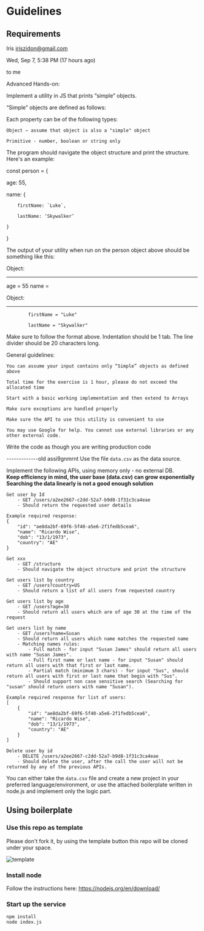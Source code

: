 # Guidelines

## Requirements

Iris <iriszidon@gmail.com>
	
Wed, Sep 7, 5:38 PM (17 hours ago)
	
to me

Advanced Hands-on:

Implement a utility in JS that prints “simple” objects. 

“Simple” objects are defined as follows:

Each property can be of the following types:

    Object – assume that object is also a "simple" object

    Primitive - number, boolean or string only


The program should navigate the object structure and print the structure. Here's an example: 

const person = {

age: 55,	

name: {

		firstName: `Luke`,

		lastName: ‘Skywalker’

	}

}

The output of your utility when run on the person object above should be something like this:


Object:

----------------------------------------

age = 55
name = 

Object:

----------------------------------

            firstName = "Luke"

            lastName = "Skywalker"


Make sure to follow the format above. Indentation should be 1 tab. The line divider should be 20 characters long.


 

General guidelines:

    You can assume your input contains only “Simple” objects as defined above

    Total time for the exercise is 1 hour, please do not exceed the allocated time

    Start with a basic working implementation and then extend to Arrays

    Make sure exceptions are handled properly 

    Make sure the API to use this utility is convenient to use 

    You may use Google for help. You cannot use external libraries or any other external code. 

Write the code as though you are writing production code

-------------old assi9gnmrnt
Use the file `data.csv` as the data source.

Implement the following APIs, using memory only - no external DB.
<br>
**Keep efficiency in mind, the user base (data.csv) can grow exponentially
<br>
Searching the data linearly is not a good enough solution**
```
Get user by Id
    - GET /users/a2ee2667-c2dd-52a7-b9d8-1f31c3ca4eae
    - Should return the requested user details 

Example required response:
{
    "id": "ae8da2bf-69f6-5f40-a5e6-2f1fedb5cea6",
    "name": "Ricardo Wise",
    "dob": "13/1/1973",
    "country": "AE"
}

Get xxx
    - GET /structure
    - Should navigate the object structure and print the structure

Get users list by country
    - GET /users?country=US
    - Should return a list of all users from requested country

Get users list by age
    - GET /users?age=30
    - Should return all users which are of age 30 at the time of the request

Get users list by name
    - GET /users?name=Susan
    - Should return all users which name matches the requested name
    - Matching names rules:
        - Full match - for input "Susan James" should return all users with name "Susan James".
        - Full first name or last name - for input "Susan" should return all users with that first or last name.
        - Partial match (minimum 3 chars) - for input "Sus", should return all users with first or last name that begin with "Sus".
        - Should support non case sensitive search (Searching for "susan" should return users with name "Susan").

Example required response for list of users:
[    
    {
        "id": "ae8da2bf-69f6-5f40-a5e6-2f1fedb5cea6",
        "name": "Ricardo Wise",
        "dob": "13/1/1973",
        "country": "AE"
    }
]

Delete user by id
    - DELETE /users/a2ee2667-c2dd-52a7-b9d8-1f31c3ca4eae
    - Should delete the user, after the call the user will not be returned by any of the previous APIs.
```

You can either take the `data.csv` file and create a new project in your preferred language/environment, or use the attached boilerplate written in node.js and implement only the logic part.

## Using boilerplate

### Use this repo as template

Please don't fork it, by using the template button this repo will be cloned under your space.

![template](https://i.ibb.co/0fq7CHp/template.png)

### Install node
Follow the instructions here:
https://nodejs.org/en/download/

### Start up the service
```
npm install
node index.js
```
